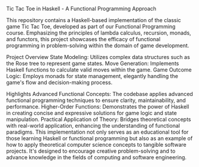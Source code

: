 Tic Tac Toe in Haskell - A Functional Programming Approach

This repository contains a Haskell-based implementation of the classic game Tic Tac Toe, developed as part of our Functional Programming course. Emphasizing the principles of lambda calculus, recursion, monads, 
and functors, this project showcases the efficacy of functional programming in problem-solving within the domain of game development.

Project Overview
State Modeling: Utilizes complex data structures such as the Rose tree to represent game states.
Move Generation: Implements Haskell functions to calculate valid moves within the game.
Game Outcome Logic: Employs monads for state management, elegantly handling the game's flow and decision-making process.

Highlights
Advanced Functional Concepts: The codebase applies advanced functional programming techniques to ensure clarity, maintainability, and performance.
Higher-Order Functions: Demonstrates the power of Haskell in creating concise and expressive solutions for game logic and state manipulation.
Practical Application of Theory: Bridges theoretical concepts with real-world application, enhancing the understanding of functional paradigms.
This implementation not only serves as an educational tool for those learning Haskell or functional programming but also as an example of how to apply theoretical computer science concepts to tangible software projects. 
It's designed to encourage creative problem-solving and to advance knowledge in the fields of computing and software engineering.
